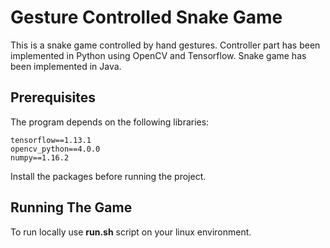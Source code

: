 # Gesture Controlled Snake Game
This is a snake game controlled by hand gestures. Controller part has been implemented in Python using OpenCV and Tensorflow. Snake game has been implemented in Java.


## Prerequisites
The program depends on the following libraries:

    tensorflow==1.13.1
    opencv_python==4.0.0
    numpy==1.16.2

Install the packages before running the project.

## Running The Game
To run locally use <b>run.sh</b> script on your linux environment.
